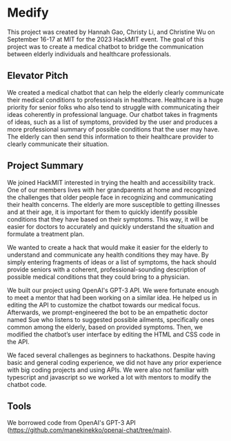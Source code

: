 # Medify

This project was created by Hannah Gao, Christy Li, and Christine Wu on September 16-17 at MIT for the 2023 HackMIT event. The goal of this project was to create a medical chatbot to bridge the communication between elderly individuals and healthcare professionals.

## Elevator Pitch

We created a medical chatbot that can help the elderly clearly communicate their medical conditions to professionals in healthcare. Healthcare is a huge priority for senior folks who also tend to struggle with communicating their ideas coherently in professional language. Our chatbot takes in fragments of ideas, such as a list of symptoms, provided by the user and produces a more professional summary of possible conditions that the user may have. The elderly can then send this information to their healthcare provider to clearly communicate their situation.

## Project Summary

We joined HackMIT interested in trying the health and accessibility track. One of our members lives with her grandparents at home and recognized the challenges that older people face in recognizing and communicating their health concerns. The elderly are more susceptible to getting illnesses and at their age, it is important for them to quickly identify possible conditions that they have based on their symptoms. This way, it will be easier for doctors to accurately and quickly understand the situation and formulate a treatment plan. 

We wanted to create a hack that would make it easier for the elderly to understand and communicate any health conditions they may have. By simply entering fragments of ideas or a list of symptoms, the hack should provide seniors with a coherent, professional-sounding description of possible medical conditions that they could bring to a physician. 

We built our project using OpenAI's GPT-3 API. We were fortunate enough to meet a mentor that had been working on a similar idea. He helped us in editing the API to customize the chatbot towards our medical focus. Afterwards, we prompt-engineered the bot to be an empathetic doctor named Sue who listens to suggested possible ailments, specifically ones common among the elderly, based on provided symptoms. Then, we modified the chatbot’s user interface by editing the HTML and CSS code in the API.

We faced several challenges as beginners to hackathons. Despite having basic and general coding experience, we did not have any prior experience with big coding projects and using APIs. We were also not familiar with typescript and javascript so we worked a lot with mentors to modify the chatbot code.

## Tools

We borrowed code from OpenAI's GPT-3 API (https://github.com/manekinekko/openai-chat/tree/main).

